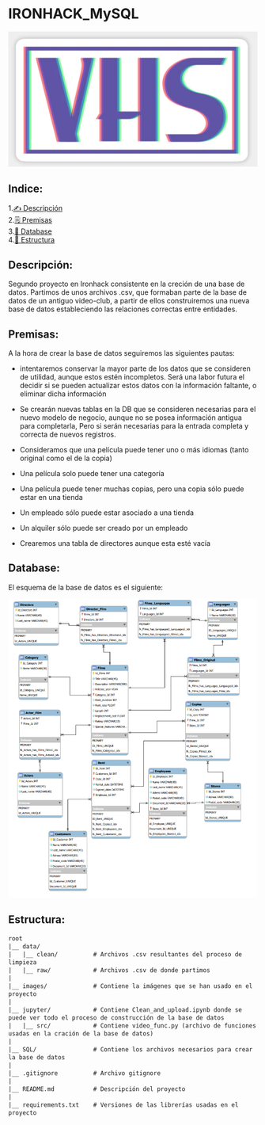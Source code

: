 # IRONHACK_MySQL

<div style="text-align:center">
    <img src="./images/VHS.png" alt="portada">
</div>

## Indice:
1.[✍️ Descripción](#descripcion)\
2.[🗒️ Premisas](#premisas)\
3.[💾 Database](#database)\
4.[📁 Estructura](#Estructura)


## Descripción:<a name="descripcion"/>


Segundo proyecto en Ironhack consistente en la creción de una base de datos. Partimos de unos archivos .csv, que formaban parte de la base de datos de un antiguo video-club, a partir de ellos construiremos una nueva base de datos estableciendo las relaciones correctas entre entidades.

## Premisas:<a name="premisas"/>

A la hora de crear la base de datos seguiremos las siguientes pautas:

* intentaremos conservar la mayor parte de los datos que se consideren de utilidad, aunque estos estén incompletos. Será una labor futura el decidir si se pueden actualizar estos datos con la información faltante, o eliminar dicha información

- Se crearán nuevas tablas en la DB que se consideren necesarias para el nuevo modelo de negocio, aunque no se posea información antigua para completarla, Pero si serán necesarias para la entrada completa y correcta de nuevos registros.

- Consideramos que una película puede tener uno o más idiomas (tanto original como el de la copia)

- Una película solo puede tener una categoría

- Una película puede tener muchas copias, pero una copia sólo puede estar en una tienda

- Un empleado sólo puede estar asociado a una tienda

- Un alquiler sólo puede ser creado por un empleado

- Crearemos una tabla de directores aunque esta esté vacía

## Database: <a name="database"/>

El esquema de la base de datos es el siguiente:

<div style="text-align:center">
    <img src="./images/DBVC.png" alt="portada">
</div>

## Estructura:<a name="Estructura"/>

```
root 
|__ data/                           
|   |__ clean/          # Archivos .csv resultantes del proceso de limpieza
|   |__ raw/            # Archivos .csv de donde partimos 
|
|__ images/             # Contiene la imágenes que se han usado en el proyecto   
|
|__ jupyter/            # Contiene Clean_and_upload.ipynb donde se puede ver todo el proceso de construcción de la base de datos
|   |__ src/            # Contiene video_func.py (archivo de funciones usadas en la cración de la base de datos)
|
|__ SQL/                # Contiene los archivos necesarios para crear la base de datos
|
|__ .gitignore          # Archivo gitignore     
|
|__ README.md           # Descripción del proyecto
|
|__ requirements.txt    # Versiones de las librerías usadas en el proyecto

```
